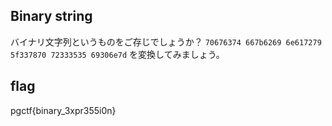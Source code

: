 ## Binary string

バイナリ文字列というものをご存じでしょうか？
`70676374 667b6269 6e617279 5f337870 72333535 69306e7d`
を変換してみましょう。
## flag
pgctf{binary_3xpr355i0n}
